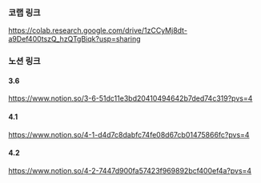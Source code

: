 ### 코랩 링크
https://colab.research.google.com/drive/1zCCyMj8dt-a9Def400tszQ_hzQTgBiqk?usp=sharing
### 노션 링크
#### 3.6
https://www.notion.so/3-6-51dc11e3bd20410494642b7ded74c319?pvs=4
#### 4.1
https://www.notion.so/4-1-d4d7c8dabfc74fe08d67cb01475866fc?pvs=4
#### 4.2
https://www.notion.so/4-2-7447d900fa57423f969892bcf400ef4a?pvs=4
